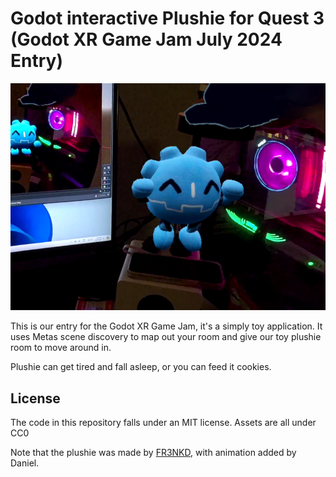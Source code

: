 # Godot interactive Plushie for Quest 3 (Godot XR Game Jam July 2024 Entry)

![Screenshot](screenshots/GodotToy.png)

This is our entry for the Godot XR Game Jam, it's a simply toy application.
It uses Metas scene discovery to map out your room and give our toy plushie
room to move around in.

Plushie can get tired and fall asleep, or you can feed it cookies.

## License

The code in this repository falls under an MIT license.
Assets are all under CC0

Note that the plushie was made by [FR3NKD](https://x.com/FR3NKD),
with animation added by Daniel.
